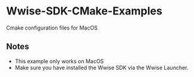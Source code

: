 # Wwise-SDK-CMake-Examples
Cmake configuration files for MacOS
## Notes
- This example only works on MacOS
- Make sure you have installed the Wwise SDK via the Wwise Launcher.
